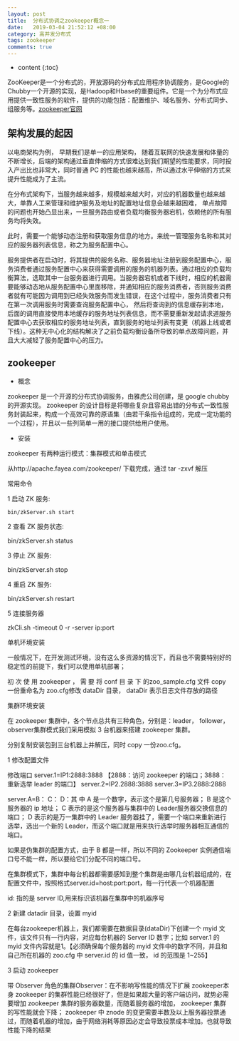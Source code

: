 ```yaml
---
layout: post
title:  分布式协调之zookeeper概念一
date:   2019-03-04 21:52:12 +08:00
category: 高并发分布式
tags: zookeeper
comments: true
---
```


* content
{:toc}

ZooKeeper是一个分布式的，开放源码的分布式应用程序协调服务，是Google的Chubby一个开源的实现，是Hadoop和Hbase的重要组件。它是一个为分布式应用提供一致性服务的软件，提供的功能包括：配置维护、域名服务、分布式同步、组服务等。[zookeeper官网](http://zookeeper.apache.org/)












## 架构发展的起因

  以电商架构为例， 早期我们是单一的应用架构， 随着互联网的快速发展和体量的不断增长，后端的架构通过垂直伸缩的方式很难达到我们期望的性能要求，同时投入产出比也非常大，同时普通 PC 的性能也越来越高，所以通过水平伸缩的方式来提升性能成为了主流。

  在分布式架构下，当服务越来越多，规模越来越大时，对应的机器数量也越来越大，单靠人工来管理和维护服务及地址的配置地址信息会越来越困难， 单点故障的问题也开始凸显出来，一旦服务路由或者负载均衡服务器宕机，依赖他的所有服务均将失效。

  此时，需要一个能够动态注册和获取服务信息的地方。来统一管理服务名称和其对应的服务器列表信息，称之为服务配置中心。

  服务提供者在启动时，将其提供的服务名称、服务器地址注册到服务配置中心，服务消费者通过服务配置中心来获得需要调用的服务的机器列表。通过相应的负载均衡算法，选取其中一台服务器进行调用。当服务器宕机或者下线时，相应的机器需要能够动态地从服务配置中心里面移除，并通知相应的服务消费者，否则服务消费者就有可能因为调用到已经失效服务而发生错误，在这个过程中，服务消费者只有在第一次调用服务时需要查询服务配置中心， 然后将查询到的信息缓存到本地，后面的调用直接使用本地缓存的服务地址列表信息，而不需要重新发起请求道服务配置中心去获取相应的服务地址列表，直到服务的地址列表有变更（机器上线或者下线）。这种无中心化的结构解决了之前负载均衡设备所导致的单点故障问题，并且大大减轻了服务配置中心的压力。

## zookeeper

  - 概念

  zookeeper 是一个开源的分布式协调服务，由雅虎公司创建，是 google chubby 的开源实现。 zookeeper 的设计目标是将哪些复杂且容易出错的分布式一致性服务封装起来，构成一个高效可靠的原语集（由若干条指令组成的，完成一定功能的一个过程），并且以一些列简单一用的接口提供给用户使用。

  - 安装

  zookeeper 有两种运行模式：集群模式和单击模式

  从http://apache.fayea.com/zookeeper/ 下载完成，通过 tar -zxvf 解压

  常用命令

  1 启动 ZK 服务:

    bin/zkServer.sh start

  2 查看 ZK 服务状态:

  bin/zkServer.sh status

  3 停止 ZK 服务:

  bin/zkServer.sh stop

  4 重启 ZK 服务:

  bin/zkServer.sh restart

  5 连接服务器

  zkCli.sh -timeout 0 -r -server ip:port

  单机环境安装

  一般情况下，在开发测试环境，没有这么多资源的情况下，而且也不需要特别好的稳定性的前提下，我们可以使用单机部署；

  初 次 使 用 zookeeper ， 需 要 将 conf 目 录 下 的zoo_sample.cfg 文件 copy 一份重命名为 zoo.cfg修改 dataDir 目录， dataDir 表示日志文件存放的路径

  集群环境安装

  在 zookeeper 集群中，各个节点总共有三种角色，分别是：leader， follower， observer集群模式我们采用模拟 3 台机器来搭建 zookeeper 集群。

  分别复制安装包到三台机器上并解压，同时 copy 一份zoo.cfg。

  1 修改配置文件

  修改端口
  server.1=IP1:2888:3888 【2888：访问 zookeeper 的端口；3888：重新选举 leader 的端口】
  server.2=IP2.2888:3888
  server.3=IP3.2888:2888

  server.A=B： C： D：其 中
  A 是一个数字，表示这个是第几号服务器；
  B 是这个服务器的 ip 地址；
  C 表示的是这个服务器与集群中的 Leader服务器交换信息的端口；
  D 表示的是万一集群中的 Leader 服务器挂了，需要一个端口来重新进行选举，选出一个新的 Leader，而这个端口就是用来执行选举时服务器相互通信的端口。

  如果是伪集群的配置方式，由于 B 都是一样，所以不同的 Zookeeper 实例通信端口号不能一样，所以要给它们分配不同的端口号。

  在集群模式下，集群中每台机器都需要感知到整个集群是由哪几台机器组成的，在配置文件中，按照格式server.id=host:port:port，每一行代表一个机器配置

  id: 指的是 server ID,用来标识该机器在集群中的机器序号

  2 新建 datadir 目录，设置 myid

  在每台zookeeper机器上，我们都需要在数据目录(dataDir)下创建一个 myid 文件，该文件只有一行内容，对应每台机器的 Server ID 数字；比如 server.1 的 myid 文件内容就是1。【必须确保每个服务器的 myid 文件中的数字不同，并且和自己所在机器的 zoo.cfg 中 server.id 的 id 值一致， id 的范围是 1~255】

  3 启动 zookeeper

  带 Observer 角色的集群Observer：在不影响写性能的情况下扩展 zookeeper本身 zookeeper 的集群性能已经很好了，但是如果超大量的客户端访问，就势必需要增加 zookeeper 集群的服务器数量，而随着服务器的增加， zookeeper 集群的写性能就会下降； zookeeper 中 znode 的变更需要半数及以上服务器投票通过，而随着机器的增加，由于网络消耗等原因必定会导致投票成本增加。也就导致性能下降的结果
